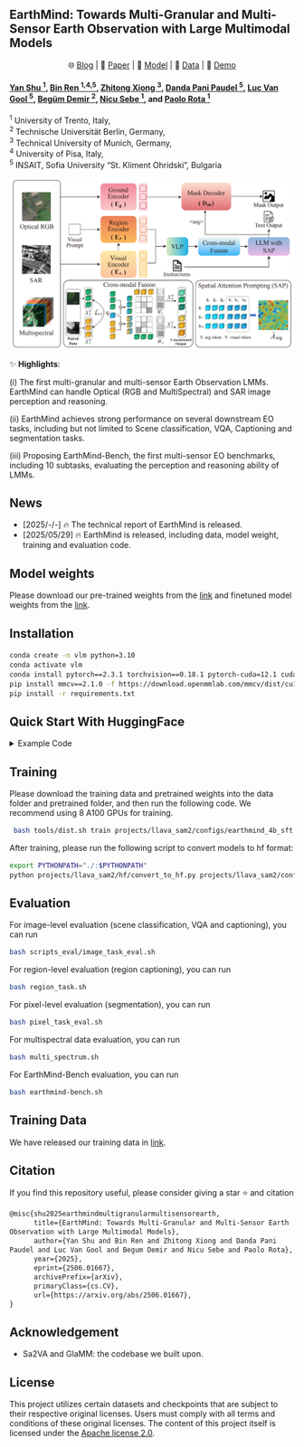 
## EarthMind: Towards Multi-Granular and Multi-Sensor Earth Observation with Large Multimodal Models
<p align="center">
    🌐 <a href="" target="_blank">Blog</a> | 📃 <a href="https://arxiv.org/abs/2506.01667" target="_blank">Paper</a> | 🤗 <a href="https://huggingface.co/sy1998/EarthMind-4B" target="_blank">Model</a> |  🤗 <a href="https://huggingface.co/datasets/sy1998/EarthMind-data" target="_blank">Data</a> |  🎥 <a href="" target="_blank">Demo</a>

</p>

#### [Yan Shu <sup>1</sup>](https://shuyansy.github.io/), [Bin Ren <sup>1,4,5</sup>](https://amazingren.github.io/), [Zhitong Xiong <sup>3</sup>](https://zhitong-xiong.github.io/), [Danda Pani Paudel <sup>5</sup>](https://people.ee.ethz.ch/~paudeld/), [Luc Van Gool <sup>5</sup>](https://scholar.google.com/citations?user=TwMib_QAAAAJ&hl=en), [Begüm Demir <sup>2</sup>](https://rsim.berlin/), [Nicu Sebe <sup>1</sup>](https://scholar.google.com/citations?user=stFCYOAAAAAJ&hl=en), and [Paolo Rota <sup>1</sup>](https://paolorota.eu/)

<sup>1</sup> University of Trento, Italy, <br>
<sup>2</sup> Technische Universität Berlin, Germany, <br>
<sup>3</sup> Technical University of Munich, Germany, <br>
<sup>4</sup> University of Pisa, Italy, <br>
<sup>5</sup> INSAIT, Sofia University “St. Kliment Ohridski”, Bulgaria<br>


<p align="center">
    <img src="./asset/pipeline.png" width="900">
</p>




✨ **Highlights**:

(i) The first multi-granular and multi-sensor Earth Observation LMMs. EarthMind can handle Optical (RGB and MultiSpectral) and SAR image perception and reasoning.

(ii) EarthMind achieves strong performance on several downstream EO tasks, including but not limited to Scene classification, VQA, Captioning and segmentation tasks. 

(iii) Proposing EarthMind-Bench, the first multi-sensor EO benchmarks, including 10 subtasks, evaluating the perception and reasoning ability of LMMs.



## News
- [2025/-/-] 🔥 The technical report of EarthMind is released.
- [2025/05/29] 🔥 EarthMind is released,  including data, model weight, training and evaluation code. 

## Model weights
Please download our pre-trained weights from the [link](https://huggingface.co/sy1998/EarthMind-Pretrain) and finetuned model weights from the [link](https://huggingface.co/sy1998/EarthMind-4B). 
  
## Installation 
```bash
conda create -n vlm python=3.10
conda activate vlm
conda install pytorch==2.3.1 torchvision==0.18.1 pytorch-cuda=12.1 cuda -c pytorch  -c "nvidia/label/cuda-12.1.0" -c "nvidia/label/cuda-12.1.1"
pip install mmcv==2.1.0 -f https://download.openmmlab.com/mmcv/dist/cu121/torch2.3/index.html
pip install -r requirements.txt
```

## Quick Start With HuggingFace

<details>
    <summary>Example Code</summary>
    
```python
import argparse
import os

from PIL import Image
from transformers import AutoModelForCausalLM, AutoTokenizer

import cv2
try:
    from mmengine.visualization import Visualizer
except ImportError:
    Visualizer = None
    print("Warning: mmengine is not installed, visualization is disabled.")


def parse_args():
    parser = argparse.ArgumentParser(description='Video Reasoning Segmentation')
    parser.add_argument('--image_folder', default="demo_images", help='Path to image file')
    parser.add_argument('--model_path', default="/scqian/EarthMind-4B")
    parser.add_argument('--work-dir', default="result", help='The dir to save results.')
    parser.add_argument('--text', type=str, default="<image>Please segment the left chimney.")
    parser.add_argument('--select', type=int, default=-1)
    args = parser.parse_args()
    return args


def visualize(pred_mask, image_path, work_dir):
    visualizer = Visualizer()
    img = cv2.imread(image_path)
    visualizer.set_image(img)
    visualizer.draw_binary_masks(pred_mask, colors='g', alphas=0.4)
    visual_result = visualizer.get_image()

    output_path = os.path.join(work_dir, os.path.basename(image_path))
    cv2.imwrite(output_path, visual_result)

if __name__ == "__main__":
    cfg = parse_args()
    model_path = cfg.model_path
    model = AutoModelForCausalLM.from_pretrained(
        model_path,
        torch_dtype="auto",
        device_map="cuda:0",
        trust_remote_code=True
    )

    tokenizer = AutoTokenizer.from_pretrained(
        model_path,
        trust_remote_code=True
    )

    image_files = []
    image_paths = []
    image_extensions = {".jpg", ".jpeg", ".png", ".bmp", ".gif", ".tiff"}
    for filename in sorted(list(os.listdir(cfg.image_folder))):
        if os.path.splitext(filename)[1].lower() in image_extensions:
            image_files.append(filename)
            image_paths.append(os.path.join(cfg.image_folder, filename))

    vid_frames = []
    for img_path in image_paths:
        img = Image.open(img_path).convert('RGB')
        vid_frames.append(img)


    if cfg.select > 0:
        img_frame = vid_frames[cfg.select - 1]

        print(f"Selected frame {cfg.select}")
        print(f"The input is:\n{cfg.text}")
        result = model.predict_forward(
            image=img_frame,
            text=cfg.text,
            tokenizer=tokenizer,
        )
    else:
        print("##########",vid_frames[0])
        print(f"The input is:\n{cfg.text}")
        result = model.predict_forward(
            video=vid_frames,
            text=cfg.text,
            tokenizer=tokenizer,
        )

    prediction = result['prediction']
    print(f"The output is:\n{prediction}")

    if '[SEG]' in prediction and Visualizer is not None:
        _seg_idx = 0
        pred_masks = result['prediction_masks'][_seg_idx]
        for frame_idx in range(len(vid_frames)):
            pred_mask = pred_masks[frame_idx]
            if cfg.work_dir:
                os.makedirs(cfg.work_dir, exist_ok=True)
                visualize(pred_mask, image_paths[frame_idx], cfg.work_dir)
            else:
                os.makedirs('./temp_visualize_results', exist_ok=True)
                visualize(pred_mask, image_paths[frame_idx], './temp_visualize_results')
    else:
        pass
```
</details>


## Training
Please download the training data and pretrained weights into the data folder and pretrained folder, and then run the following code. We recommend using 8 A100 GPUs for training. 
```bash
 bash tools/dist.sh train projects/llava_sam2/configs/earthmind_4b_sft.py 8
```

After training, please run the following script to convert models to hf format:
```bash
export PYTHONPATH="./:$PYTHONPATH"
python projects/llava_sam2/hf/convert_to_hf.py projects/llava_sam2/configs/earthmind_4b_sft.py --pth-model work_dirs/earthmind_4b_sft/iter_252380.pth --save-path your_model_path
```

## Evaluation
For image-level evaluation (scene classification, VQA and captioning), you can run 
```bash
bash scripts_eval/image_task_eval.sh
```
For region-level evaluation (region captioning), you can run 
```bash
bash region_task.sh
```
For pixel-level evaluation (segmentation), you can run 
```bash
bash pixel_task_eval.sh
```
For multispectral data evaluation, you can run 
```bash
bash multi_spectrum.sh
```
For EarthMind-Bench evaluation, you can run 
```bash
bash earthmind-bench.sh
```




## Training Data
We have released our training data in [link](https://huggingface.co/datasets/sy1998/EarthMind-data).

## Citation
If you find this repository useful, please consider giving a star :star: and citation

```
@misc{shu2025earthmindmultigranularmultisensorearth,
      title={EarthMind: Towards Multi-Granular and Multi-Sensor Earth Observation with Large Multimodal Models}, 
      author={Yan Shu and Bin Ren and Zhitong Xiong and Danda Pani Paudel and Luc Van Gool and Begum Demir and Nicu Sebe and Paolo Rota},
      year={2025},
      eprint={2506.01667},
      archivePrefix={arXiv},
      primaryClass={cs.CV},
      url={https://arxiv.org/abs/2506.01667}, 
}
```

## Acknowledgement
- Sa2VA and GlaMM: the codebase we built upon. 

## License
This project utilizes certain datasets and checkpoints that are subject to their respective original licenses. Users must comply with all terms and conditions of these original licenses.
The content of this project itself is licensed under the [Apache license 2.0](./LICENSE).




